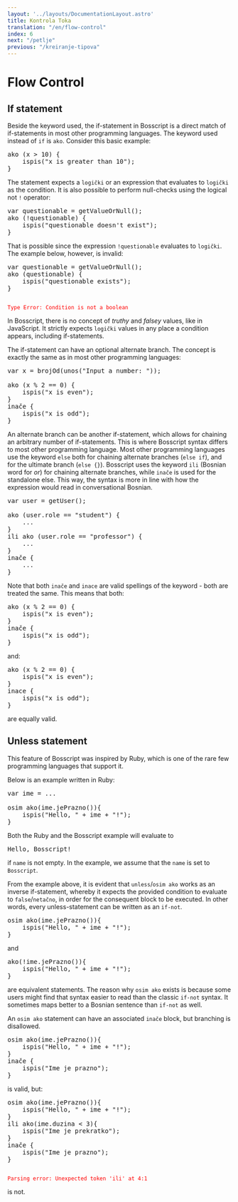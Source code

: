 ```yaml
---
layout: '../layouts/DocumentationLayout.astro'
title: Kontrola Toka
translation: "/en/flow-control"
index: 6
next: "/petlje"
previous: "/kreiranje-tipova"
---
```


# Flow Control

## If statement

Beside the keyword used, the if-statement in Bosscript is a direct match of if-statements in most other programming languages.
The keyword used instead of `if` is `ako`. Consider this basic example:

<pre>
<span class="keyword">ako</span> (x > <span class="number">10</span>) {
    ispis(<span class="string">"x is greater than 10"</span>)<span class="keyword">;</span>
}
</pre>

The statement expects a `logički` or an expression that evaluates to `logički` as the condition. It is also possible to perform
null-checks using the logical not `!` operator:

<pre>
<span class="keyword">var</span> questionable = getValueOrNull()<span class="keyword">;</span>
<span class="keyword">ako</span> (!questionable) {
    ispis(<span class="string">"questionable doesn't exist"</span>)<span class="keyword">;</span>
}
</pre>

That is possible since the expression `!questionable` evaluates to `logički`. The example below, however, is invalid:

<pre>
<span class="keyword">var</span> questionable = getValueOrNull()<span class="keyword">;</span>
<span class="keyword">ako</span> (questionable) {
    ispis(<span class="string">"questionable exists"</span>)<span class="keyword">;</span>
}
</pre>
<code style="color: red">
Type Error: Condition is not a boolean
</code>


In Bosscript, there is no concept of *truthy* and *falsey* values, like in JavaScript. It strictly expects `logički` values in any place a
condition appears, including if-statements.

The if-statement can have an optional alternate branch. The concept is exactly the same as in 
most other programming languages:

<pre>
<span class="keyword">var</span> x = brojOd(unos(<span class="string">"Input a number: "</span>))<span class="keyword">;</span>

<span class="keyword">ako</span> (x % <span class="number">2</span> == <span class="number">0</span>) {
    ispis(<span class="string">"x is even"</span>)<span class="keyword">;</span>
}
<span class="keyword">inače</span> {
    ispis(<span class="string">"x is odd"</span>)<span class="keyword">;</span>
}
</pre>

An alternate branch can be another if-statement, which allows for chaining an arbitrary number of if-statements. This is
where Bosscript syntax differs to most other programming language. Most other programming languages use the keyword `else` both for 
chaining alternate branches (`else if`), and for the ultimate branch (`else {}`). Bosscript uses the keyword `ili` (Bosnian word for *or*)
for chaining alternate branches, while `inače` is used for the standalone else. This way, the syntax is more in line with
how the expression would read in conversational Bosnian. 

<pre>
<span class="keyword">var</span> user = getUser()<span class="keyword">;</span>

<span class="keyword">ako</span> (user<span class="purple">.role</span> == <span class="string">"student"</span>) {
    ...
}
<span class="keyword">ili</span> <span class="keyword">ako</span> (user<span class="purple">.role</span> == <span class="string">"professor"</span>) {
    ...
}
<span class="keyword">inače</span> {
    ...
}
</pre>

Note that both `inače` and `inace` are valid spellings of the keyword - both are treated the same. This means that both:

<pre>
<span class="keyword">ako</span> (x % <span class="number">2</span> == <span class="number">0</span>) {
    ispis(<span class="string">"x is even"</span>)<span class="keyword">;</span>
}
<span class="keyword">inače</span> {
    ispis(<span class="string">"x is odd"</span>)<span class="keyword">;</span>
}
</pre>
and: 

<pre>
<span class="keyword">ako</span> (x % <span class="number">2</span> == <span class="number">0</span>) {
    ispis(<span class="string">"x is even"</span>)<span class="keyword">;</span>
}
<span class="keyword">inace</span> {
    ispis(<span class="string">"x is odd"</span>)<span class="keyword">;</span>
}
</pre>

are equally valid.

## Unless statement

This feature of Bosscript was inspired by Ruby, which is one of the rare few programming languages that support it.

Below is an example written in Ruby:
<pre>
<span class="keyword">var</span> ime = ...

<span class="keyword">osim</span> <span class="keyword">ako</span>(ime.<span class="yellow">jePrazno</span>()){
    ispis(<span class="string">"Hello, "</span> + ime + <span class="string">"!"</span>)<span class="keyword">;</span>
}
</pre>

Both the Ruby and the Bosscript example will evaluate to

<pre>
Hello, Bosscript!
</pre>

if `name` is not empty. In the example, we assume that the `name` is set to `Bosscript`.

From the example above, it is evident that `unless`/`osim ako` works as an inverse if-statement, whereby it expects the 
provided condition to evaluate to `false`/`netačno`, in order for the consequent block to be executed. In other words, every
unless-statement can be written as an `if-not`.

<pre>
<span class="keyword">osim</span> <span class="keyword">ako</span>(ime.<span class="yellow">jePrazno</span>()){
    ispis(<span class="string">"Hello, "</span> + ime + <span class="string">"!"</span>)<span class="keyword">;</span>
}
</pre>

and 

<pre>
<span class="keyword">ako</span>(!ime.<span class="yellow">jePrazno</span>()){
    ispis(<span class="string">"Hello, "</span> + ime + <span class="string">"!"</span>)<span class="keyword">;</span>
}
</pre>

are equivalent statements. 
The reason why `osim ako` exists is because some users might find that syntax easier to read than
the classic `if-not` syntax. It sometimes maps better to a Bosnian sentence than `if-not` as well.

An `osim ako` statement can have an associated `inače` block, but branching is disallowed.

<pre>
<span class="keyword">osim</span> <span class="keyword">ako</span>(ime.<span class="yellow">jePrazno</span>()){
    ispis(<span class="string">"Hello, "</span> + ime + <span class="string">"!"</span>)<span class="keyword">;</span>
}
<span class="keyword">inače</span> {
    ispis(<span class="string">"Ime je prazno"</span>)<span class="keyword">;</span>
}
</pre>

is valid, but:

<pre>
<span class="keyword">osim</span> <span class="keyword">ako</span>(ime.<span class="yellow">jePrazno</span>()){
    ispis(<span class="string">"Hello, "</span> + ime + <span class="string">"!"</span>)<span class="keyword">;</span>
}
<span class="keyword">ili</span> <span class="keyword">ako</span>(ime<span class="purple">.duzina</span> < <span class="number">3</span>){
    ispis(<span class="string">"Ime je prekratko"</span>)<span class="keyword">;</span>
}
<span class="keyword">inače</span> {
    ispis(<span class="string">"Ime je prazno"</span>)<span class="keyword">;</span>
}
</pre>

<code style="color: red">
Parsing error: Unexpected token 'ili' at 4:1
</code>

is not.
